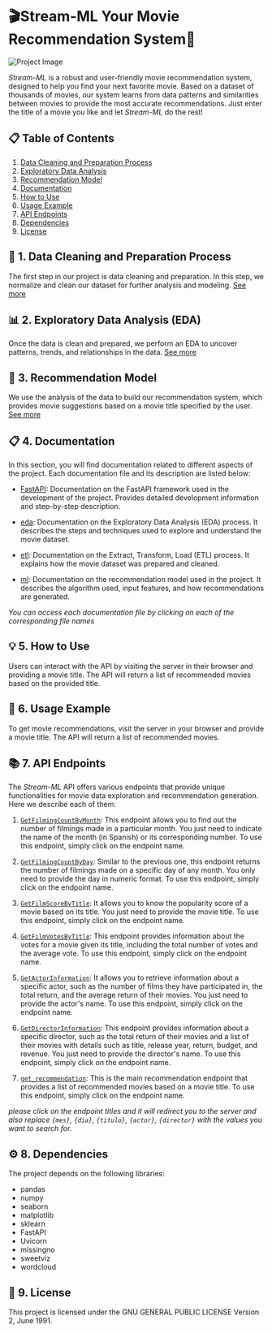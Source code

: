 # 🎬Stream-ML Your Movie Recommendation System🍿

![Project Image](https://drive.google.com/uc?export=view&id=1xFXRtg6z8trpGVa15tIVjE3owqLjZQXA)


 *Stream-ML* is a robust and user-friendly movie recommendation system, designed to help you find your next favorite movie. Based on a dataset of thousands of movies, our system learns from data patterns and similarities between movies to provide the most accurate recommendations. Just enter the title of a movie you like and let  *Stream-ML* do the rest!

## 📋 Table of Contents
1. [Data Cleaning and Preparation Process](#cleaning)
2. [Exploratory Data Analysis](#eda)
3. [Recommendation Model](#model)
4. [Documentation](#documentation)
5. [How to Use](#use)
6. [Usage Example](#example)
7. [API Endpoints](#endpoints)
8. [Dependencies](#dependencies)
9. [License](#license)

## 🧹 1. Data Cleaning and Preparation Process <a name="cleaning"></a>

The first step in our project is data cleaning and preparation. In this step, we normalize and clean our dataset for further analysis and modeling. [See more](src/etl.ipynb)

## 📊 2. Exploratory Data Analysis (EDA) <a name="eda"></a>

Once the data is clean and prepared, we perform an EDA to uncover patterns, trends, and relationships in the data. [See more](src/eda.ipynb)

## 🎯 3. Recommendation Model <a name="model"></a>

We use the analysis of the data to build our recommendation system, which provides movie suggestions based on a movie title specified by the user. [See more](main.py)

## 📋 4. Documentation <a name="documentation"></a>

In this section, you will find documentation related to different aspects of the project. Each documentation file and its description are listed below:

- [FastAPI](documents/FastAPI.md): Documentation on the FastAPI framework used in the development of the project. Provides detailed development information and step-by-step description.

- [eda](documents/eda.md): Documentation on the Exploratory Data Analysis (EDA) process. It describes the steps and techniques used to explore and understand the movie dataset.

- [etl](documents/etl.md): Documentation on the Extract, Transform, Load (ETL) process. It explains how the movie dataset was prepared and cleaned.

- [ml](documents/ml.md): Documentation on the recommendation model used in the project. It describes the algorithm used, input features, and how recommendations are generated.

*You can access each documentation file by clicking on each of the corresponding file names*

## 💡 5. How to Use <a name="use"></a>

Users can interact with the API by visiting the server in their browser and providing a movie title. The API will return a list of recommended movies based on the provided title.

## 📖 6. Usage Example <a name="example"></a>

To get movie recommendations, visit the server in your browser and provide a movie title. The API will return a list of recommended movies.

## 📚 7. API Endpoints <a name="endpoints"></a>

The *Stream-ML* API offers various endpoints that provide unique functionalities for movie data exploration and recommendation generation. Here we describe each of them:

1. [`GetFilmingCountByMonth`](https://stream-ml-jlot.onrender.com/docs): This endpoint allows you to find out the number of filmings made in a particular month. You just need to indicate the name of the month (in Spanish) or its corresponding number. To use this endpoint, simply click on the endpoint name.

2. [`GetFilmingCountByDay`](https://stream-ml-jlot.onrender.com/docs): Similar to the previous one, this endpoint returns the number of filmings made on a specific day of any month. You only need to provide the day in numeric format. To use this endpoint, simply click on the endpoint name.

3. [`GetFilmScoreByTitle`](https://stream-ml-jlot.onrender.com/docs): It allows you to know the popularity score of a movie based on its title. You just need to provide the movie title. To use this endpoint, simply click on the endpoint name.

4. [`GetFilmVotesByTitle`](https://stream-ml-jlot.onrender.com/docs): This endpoint provides information about the votes for a movie given its title, including the total number of votes and the average vote. To use this endpoint, simply click on the endpoint name.

5. [`GetActorInformation`](https://stream-ml-jlot.onrender.com/docs): It allows you to retrieve information about a specific actor, such as the number of films they have participated in, the total return, and the average return of their movies. You just need to provide the actor's name. To use this endpoint, simply click on the endpoint name.

6. [`GetDirectorInformation`](https://stream-ml-jlot.onrender.com/docs): This endpoint provides information about a specific director, such as the total return of their movies and a list of their movies with details such as title, release year, return, budget, and revenue. You just need to provide the director's name. To use this endpoint, simply click on the endpoint name.

7. [`get_recommendation`](https://stream-ml-jlot.onrender.com/docs): This is the main recommendation endpoint that provides a list of recommended movies based on a movie title. To use this endpoint, simply click on the endpoint name.



*please click on the endpoint titles and it will redirect you to the server and also replace `{mes}`, `{dia}`, `{titulo}`, `{actor}`, `{director}` with the values you want to search for.*



## ⚙️ 8. Dependencies <a name="dependencies"></a>

The project depends on the following libraries:
- pandas
- numpy
- seaborn
- matplotlib
- sklearn
- FastAPI
- Uvicorn
- missingno
- sweetviz
- wordcloud

## 📄 9. License <a name="license"></a>

This project is licensed under the GNU GENERAL PUBLIC LICENSE Version 2, June 1991.
